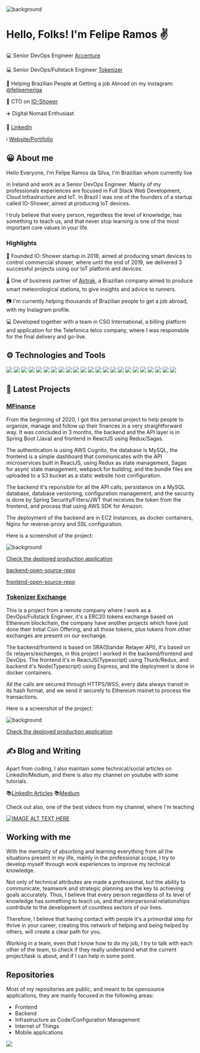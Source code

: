 ![background](https://showerio-public.s3.amazonaws.com/background.png)



# Hello, Folks! I'm Felipe Ramos ✌️

💻 Senior DevOps Engineer [Accenture](https://www.accenture.com/us-en) 

💻 Senior DevOps/Fullstack Engineer [Tokenizer](https://tokenizer.cc/)

🚀 Helping Brazilian People at Getting a job Abroad on my instagram: [@felipemeriga](https://www.instagram.com/felipemeriga/)

👨 CTO on [IO-Shower](https://merigadon2.wixsite.com/meusite)

✈️ Digital Nomad Enthusiast

💬 [LinkedIn](https://www.linkedin.com/in/felipersil/) 

ℹ️ [Website/Portifolio](https:/felipesilvaengineer.com) 


## 😀 About me

Hello Everyone, I'm Felipe Ramos da Silva, I'm Brazilian whom currently live 

in Ireland and work as a Senior DevOps Engineer. Mainly of my professionals experiences are focused in Full Stack Web Development, Cloud Infrastructure and IoT. In Brazil I was one of the founders of a startup called IO-Shower, aimed at producing IoT devices.

I truly believe that every person, regardless the level of knowledge, has something to teach us, and that never stop learning is one of the most important core values in your life.

### Highlights

🚿 Founded IO-Shower startup in 2018, aimed at producing smart devices to control commercial shower, where
until the end of 2019, we delivered 3 successful projects using our IoT platform and devices.

🌡️ One of business partner of [Airtrak](https://www.airtrak.com.br/), a Brazilian company aimed to produce
smart meteorological stations, to give insights and advice to runners.

📷 I'm currently helping thousands of Brazilian people to get a job abroad, with my Instagram profile.

💻 Developed together with a team in CSG International, a billing platform and application for the Telefonica telco
company, where I was responsbile for the final delivery and go-live. 

## ⚙️ Technologies and Tools

![](https://img.shields.io/badge/OS-Linux-informational?style=flat&logo=linux&logoColor=white&color=2bbc8a)
![](https://img.shields.io/badge/Code-Java-informational?style=flat&logo=java&logoColor=white&color=2bbc8a)
![](https://img.shields.io/badge/Code-Python-informational?style=flat&logo=python&logoColor=white&color=2bbc8a)
![](https://img.shields.io/badge/Code-Javascript-informational?style=flat&logo=javascript&logoColor=white&color=2bbc8a)
![](https://img.shields.io/badge/Code-Golang-informational?style=flat&logo=go&logoColor=white&color=2bbc8a)
![](https://img.shields.io/badge/Code-Spring-informational?style=flat&logo=spring&logoColor=white&color=2bbc8a)
![](https://img.shields.io/badge/Code-React-informational?style=flat&logo=react&logoColor=white&color=2bbc8a)
![](https://img.shields.io/badge/Code-Angular-informational?style=flat&logo=angular&logoColor=white&color=2bbc8a)
![](https://img.shields.io/badge/Code-Android-informational?style=flat&logo=android&logoColor=white&color=2bbc8a)
![](https://img.shields.io/badge/Code-SQL-informational?style=flat&logo=sql&logoColor=white&color=2bbc8a)
![](https://img.shields.io/badge/Shell-Bash-informational?style=flat&logo=bash&logoColor=white&color=2bbc8a)
![](https://img.shields.io/badge/Tools-Docker-informational?style=flat&logo=docker&logoColor=white&color=2bbc8a)
![](https://img.shields.io/badge/Tools-Kubernetes-informational?style=flat&logo=Kubernetes&logoColor=white&color=2bbc8a)
![](https://img.shields.io/badge/Tools-Nginx-informational?style=flat&logo=nginx&logoColor=white&color=2bbc8a)
![](https://img.shields.io/badge/Tools-Jenkins-informational?style=flat&logo=jenkins&logoColor=white&color=2bbc8a)
![](https://img.shields.io/badge/Code-Terraform-informational?style=flat&logo=terraform&logoColor=white&color=2bbc8a)
![](https://img.shields.io/badge/Code-Puppet-informational?style=flat&logo=puppet&logoColor=white&color=2bbc8a)
![](https://img.shields.io/badge/Code-Ansible-informational?style=flat&logo=ansible&logoColor=white&color=2bbc8a)
![](https://img.shields.io/badge/Code-Chef-informational?style=flat&logo=chef&logoColor=white&color=2bbc8a)
![](https://img.shields.io/badge/Tools-Consul-informational?style=flat&logo=consul&logoColor=white&color=2bbc8a)
![](https://img.shields.io/badge/Cloud-AWS-informational?style=flat&logo=aws&logoColor=white&color=2bbc8a)
![](https://img.shields.io/badge/Cloud-GCP-informational?style=flat&logo=gcp&logoColor=white&color=2bbc8a)
![](https://img.shields.io/badge/Cloud-Azure-informational?style=flat&logo=Azure&logoColor=white&color=2bbc8a)

## 🚧 Latest Projects

### [MFinance](https://mfinance.me)

From the beginning of 2020, I got this personal project to help people to organize, manage and follow up their finances
in a very straightforward way. It was concluded in 3 months, the backend and the API layer is in Spring Boot (Java)
and frontend in ReactJS using Redux/Sagas.

The authentication is using AWS Cognito, the database is MySQL, the frontend is a simple dashboard that communicates 
with the API microservices built in ReactJS, using Redux as state management, Sagas for async state management, webpack for building, and the bundle
files are uploaded to a S3 bucket as a static website host configuration.

The backend it's reponsible for all the API calls, persistance on a MySQL database, database versioning, configuration 
management, and the security is done by Spring Security/Filters/JWT that receives the token from the frontend, and
process that using AWS SDK for Amazon.


The deployment of the backend are in EC2 instances, as docker containers, Nginx for reverse-proxy and 
SSL configuration.

Here is a screenshot of the project:

![background](https://showerio-public.s3.amazonaws.com/mfinance.png)

[Check the deployed production application](https://mfinance.me)

[backend-open-source-repo](https://github.com/felipemeriga/MFinance)

[frontend-open-source-repo](https://github.com/felipemeriga/MFinances-UI)

### [Tokenizer Exchange](https://exchange.tokenizer.cc)

This is a project from a remote company where I work as a DevOps/Fullstack Engineer, it's a ERC20 tokens exchange
based on Ethereum blockchain, the company have another projects which have just done their Initial Coin Offering, and
all those tokens, plus tokens from other exchanges are present on  our exchange.

The backend/frontend is based on SRA(Standar Relayer API), it's based on 0x relayers/exchanges, in this project I worked
in the backend/frontend and DevOps. The frontend it's in ReactJS(Typescript) using Thunk/Redux, and backend it's Node(Typescript)
using Express, and the deployment is done in docker containers.

All the calls are secured through HTTPS/WSS, every data always transit in its hash format, and we send it securely 
to Ethereum mainet to process the transactions.

Here is a screenshot of the project:

![background](https://showerio-public.s3.amazonaws.com/exchange.png)

[Check the deployed production application](https://exchange.tokenizer.cc)

## ✍️ Blog and Writing 

Apart from coding, I also maintain some technical/social articles on LinkedIn/Medium, and there is 
also my channel on youtube with some tutorials.

📚[LinkedIn Articles]()
📚[Medium]()

Check out also, one of the best videos from my channel, where I'm teaching 

[![IMAGE ALT TEXT HERE](http://img.youtube.com/vi/LNVRzr4oDW0/0.jpg)](http://www.youtube.com/watch?v=LNVRzr4oDW0)

## Working with me

With the mentality of absorbing and learning everything from all the situations present in my life, mainly in the
 professional scope, I try to develop myself through work experiences to improve my technical knowledge.

Not only of technical attributes are made a professional, but the ability to communicate, teamwork and strategic planning are the key to achieving goals accurately. Thus, I believe that every person regardless of its level of knowledge has something to teach us, and that interpersonal relationships contribute to the development of countless sectors of our lives.

Therefore, I believe that having contact with people it's a primordial step for thrive in your
career, creating this network of helping and being helped by others, will create a clear path for you.

Working in a team, even that I know how to do my job, I try to talk with each other of the team, to check
if they really understand what the current project/task is about, and if I can help in some point.


## Repositories

Most of my repositories are public, and meant to be opensource applications, they are mainly focused in the following areas:
- Frontend
- Backend
- Infrastructure as Code/Configuration Management
- Internet of Things
- Mobile applications

<img align="center" src="https://github-readme-stats.vercel.app/api/top-langs/?username=felipemeriga&theme=dark" />

